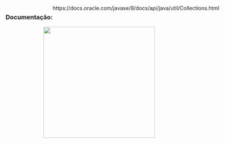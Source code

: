 <div style="display: inline-flex;">
<h3>Documentação:</h3> https://docs.oracle.com/javase/8/docs/api/java/util/Collections.html
</div>
<div align="center">
  <img src= "https://github.com/GuilhermeVRF/Collections/assets/98266333/701a773d-892d-44b2-8e1f-63211a0423af" widt="auto" height="300px">
</div>
